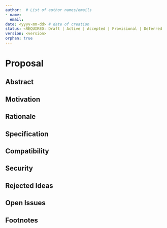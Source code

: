 ```yaml
---
author:  # List of author names/emails
- name: 
  email: 
date: <yyyy-mm-dd> # date of creation
status: <REQUIRED: Draft | Active | Accepted | Provisional | Deferred | Rejected | Withdrawn | Final | Superseded>
version: <version>
orphan: true
---
```


# Proposal

## Abstract

## Motivation

## Rationale

## Specification

## Compatibility

## Security

## Rejected Ideas

## Open Issues

## Footnotes

